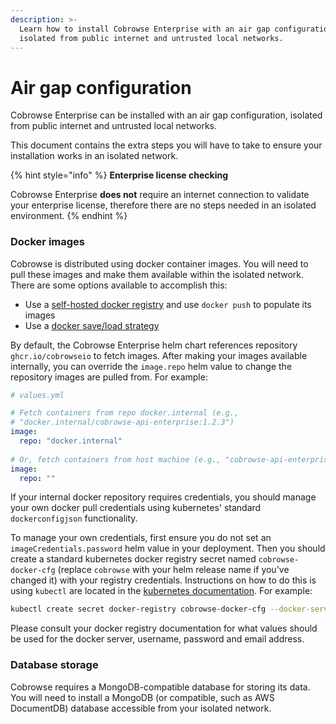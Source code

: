 ```yaml
---
description: >-
  Learn how to install Cobrowse Enterprise with an air gap configuration,
  isolated from public internet and untrusted local networks.
---
```


# Air gap configuration

Cobrowse Enterprise can be installed with an air gap configuration, isolated from public internet and untrusted local networks.

This document contains the extra steps you will have to take to ensure your installation works in an isolated network.

{% hint style="info" %}
**Enterprise license checking**

Cobrowse Enterprise **does not** require an internet connection to validate your enterprise license, therefore there are no steps needed in an isolated environment.
{% endhint %}

### Docker images

Cobrowse is distributed using docker container images. You will need to pull these images and make them available within the isolated network. There are some options available to accomplish this:

* Use a [self-hosted docker registry](https://docs.docker.com/registry/deploying/) and use `docker push` to populate its images
* Use a [docker save/load strategy](https://stackoverflow.com/questions/23935141/how-to-copy-docker-images-from-one-host-to-another-without-using-a-repository)

By default, the Cobrowse Enterprise helm chart references repository `ghcr.io/cobrowseio` to fetch images. After making your images available internally, you can override the `image.repo` helm value to change the repository images are pulled from. For example:

```yaml
# values.yml

# Fetch containers from repo docker.internal (e.g., 
# "docker.internal/cobrowse-api-enterprise:1.2.3")
image:
  repo: "docker.internal"
  
# Or, fetch containers from host machine (e.g., "cobrowse-api-enterprise:1.2.3")
image:
  repo: ""
```

If your internal docker repository requires credentials, you should manage your own docker pull credentials using kubernetes' standard `dockerconfigjson` functionality.

To manage your own credentials, first ensure you do not set an `imageCredentials.password` helm value in your deployment. Then you should create a standard kubernetes docker registry secret named `cobrowse-docker-cfg` (replace `cobrowse` with your helm release name if you've changed it) with your registry credentials. Instructions on how to do this is using `kubectl` are located in the [kubernetes documentation](https://kubernetes.io/docs/tasks/configure-pod-container/pull-image-private-registry/#create-a-secret-by-providing-credentials-on-the-command-line). For example:

```bash
kubectl create secret docker-registry cobrowse-docker-cfg --docker-server=<server url> --docker-username=<username> --docker-password=<password> --docker-email=<email>
```

Please consult your docker registry documentation for what values should be used for the docker server, username, password and email address.

### Database storage

Cobrowse requires a MongoDB-compatible database for storing its data. You will need to install a MongoDB (or compatible, such as AWS DocumentDB) database accessible from your isolated network.

